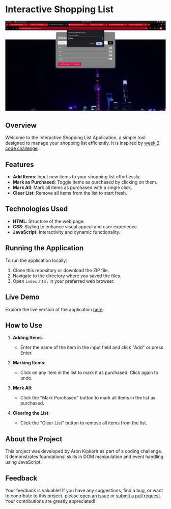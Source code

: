 # Interactive Shopping List 

![A preview](Screenshot%20from%202024-07-07%2023-19-24.png)

## Overview

Welcome to the Interactive Shopping List Application, a simple tool designed to manage your shopping list efficiently. It is inspired by [ week 2 code challenge](https://moringa.instructure.com/courses/777/assignments/56015?module_item_id=122034).

## Features

- **Add Items**: Input new items to your shopping list effortlessly.
- **Mark as Purchased**: Toggle items as purchased by clicking on them.
- **Mark All**: Mark all items as purchased with a single click.
- **Clear List**: Remove all items from the list to start fresh.

## Technologies Used

- **HTML**: Structure of the web page.
- **CSS**: Styling to enhance visual appeal and user experience.
- **JavaScript**: Interactivity and dynamic functionality.

## Running the Application

To run the application locally:
1. Clone this repository or download the ZIP file.
2. Navigate to the directory where you saved the files.
3. Open `index.html` in your preferred web browser.

## Live Demo

Explore the live version of the application [here](https://kipkorira.github.io/code-challenge-2/).

## How to Use

1. **Adding Items**:
   - Enter the name of the item in the input field and click "Add" or press Enter.
   
2. **Marking Items**:
   - Click on any item in the list to mark it as purchased. Click again to undo.

3. **Mark All**:
   - Click the "Mark Purchased" button to mark all items in the list as purchased.

4. **Clearing the List**:
   - Click the "Clear List" button to remove all items from the list.

## About the Project

This project was developed by Aron Kipkorir as part of a coding challenge. It demonstrates foundational skills in DOM manipulation and event handling using JavaScript. 

## Feedback

Your feedback is valuable! If you have any suggestions, find a bug, or want to contribute to this project, please [open an issue](https://github.com/kipkorira/code-challenge-2/issues) or [submit a pull request](https://github.com/kipkorira/code-challenge-2/pulls). Your contributions are greatly appreciated!
